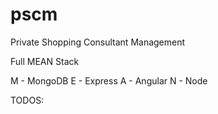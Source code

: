 # pscm
Private Shopping Consultant Management

Full MEAN Stack

M - MongoDB
E - Express
A - Angular
N - Node

TODOS:

